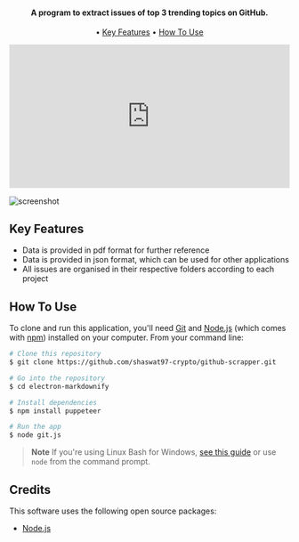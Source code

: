 
<h4 align="center">A program to extract issues of top 3 trending topics on GitHub.</h4>

<p align="center">
 • <a href="#key-features">Key Features</a> 
 • <a href="#how-to-use">How To Use</a> 
</p>

<div style="padding: 51.25% 0 0 0; position: relative"><div style="height:100%;left:0;position:absolute;top:0;width:100%"><iframe height="100%" width="100%;" src="https://embed.wave.video/tIQJQ6ULGeacKjPw" frameborder="0" allow="autoplay; fullscreen" scrolling="no"></iframe></div></div>

![screenshot](https://embed.wave.video/tIQJQ6ULGeacKjPw)

## Key Features

* Data is provided in pdf format for further reference
* Data is provided in json format, which can be used for other applications
* All issues are organised in their respective folders according to each project

## How To Use

To clone and run this application, you'll need [Git](https://git-scm.com) and [Node.js](https://nodejs.org/en/download/) (which comes with [npm](http://npmjs.com)) installed on your computer. From your command line:

```bash
# Clone this repository
$ git clone https://github.com/shaswat97-crypto/github-scrapper.git

# Go into the repository
$ cd electron-markdownify

# Install dependencies
$ npm install puppeteer

# Run the app
$ node git.js
```

> **Note**
> If you're using Linux Bash for Windows, [see this guide](https://www.howtogeek.com/261575/how-to-run-graphical-linux-desktop-applications-from-windows-10s-bash-shell/) or use `node` from the command prompt.

## Credits

This software uses the following open source packages:

- [Node.js](https://nodejs.org/)



